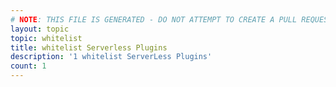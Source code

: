 ```yaml
---
# NOTE: THIS FILE IS GENERATED - DO NOT ATTEMPT TO CREATE A PULL REQUEST TO UPDATE THE DATA. 
layout: topic
topic: whitelist
title: whitelist Serverless Plugins
description: '1 whitelist ServerLess Plugins'
count: 1
---
```


